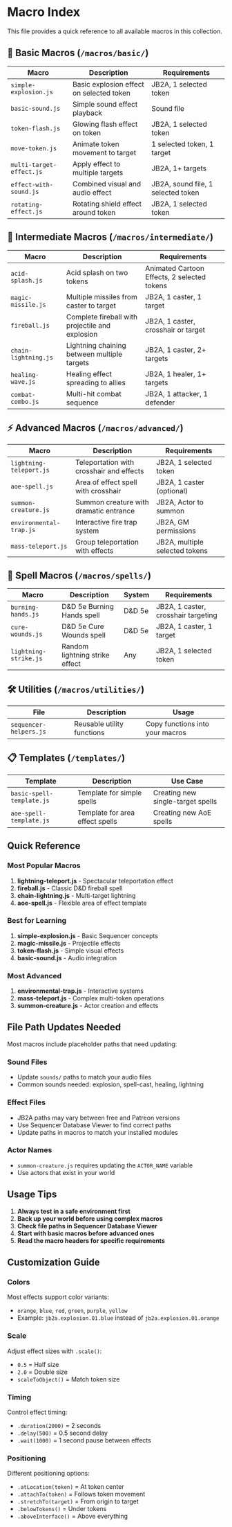 # Macro Index

This file provides a quick reference to all available macros in this collection.

## 🔰 Basic Macros (`/macros/basic/`)

| Macro | Description | Requirements |
|-------|-------------|--------------|
| `simple-explosion.js` | Basic explosion effect on selected token | JB2A, 1 selected token |
| `basic-sound.js` | Simple sound effect playback | Sound file |
| `token-flash.js` | Glowing flash effect on token | JB2A, 1 selected token |
| `move-token.js` | Animate token movement to target | 1 selected token, 1 target |
| `multi-target-effect.js` | Apply effect to multiple targets | JB2A, 1+ targets |
| `effect-with-sound.js` | Combined visual and audio effect | JB2A, sound file, 1 selected token |
| `rotating-effect.js` | Rotating shield effect around token | JB2A, 1 selected token |

## 🎯 Intermediate Macros (`/macros/intermediate/`)

| Macro | Description | Requirements |
|-------|-------------|--------------|
| `acid-splash.js` | Acid splash on two tokens | Animated Cartoon Effects, 2 selected tokens |
| `magic-missile.js` | Multiple missiles from caster to target | JB2A, 1 caster, 1 target |
| `fireball.js` | Complete fireball with projectile and explosion | JB2A, 1 caster, crosshair or target |
| `chain-lightning.js` | Lightning chaining between multiple targets | JB2A, 1 caster, 2+ targets |
| `healing-wave.js` | Healing effect spreading to allies | JB2A, 1 healer, 1+ targets |
| `combat-combo.js` | Multi-hit combat sequence | JB2A, 1 attacker, 1 defender |

## ⚡ Advanced Macros (`/macros/advanced/`)

| Macro | Description | Requirements |
|-------|-------------|--------------|
| `lightning-teleport.js` | Teleportation with crosshair and effects | JB2A, 1 selected token |
| `aoe-spell.js` | Area of effect spell with crosshair | JB2A, 1 caster (optional) |
| `summon-creature.js` | Summon creature with dramatic entrance | JB2A, Actor to summon |
| `environmental-trap.js` | Interactive fire trap system | JB2A, GM permissions |
| `mass-teleport.js` | Group teleportation with effects | JB2A, multiple selected tokens |

## 🔮 Spell Macros (`/macros/spells/`)

| Macro | Description | System | Requirements |
|-------|-------------|---------|--------------|
| `burning-hands.js` | D&D 5e Burning Hands spell | D&D 5e | JB2A, 1 caster, crosshair targeting |
| `cure-wounds.js` | D&D 5e Cure Wounds spell | D&D 5e | JB2A, 1 caster, 1 target |
| `lightning-strike.js` | Random lightning strike effect | Any | JB2A, 1 selected token |

## 🛠️ Utilities (`/macros/utilities/`)

| File | Description | Usage |
|------|-------------|-------|
| `sequencer-helpers.js` | Reusable utility functions | Copy functions into your macros |

## 📋 Templates (`/templates/`)

| Template | Description | Use Case |
|----------|-------------|----------|
| `basic-spell-template.js` | Template for simple spells | Creating new single-target spells |
| `aoe-spell-template.js` | Template for area effect spells | Creating new AoE spells |

## Quick Reference

### Most Popular Macros
1. **lightning-teleport.js** - Spectacular teleportation effect
2. **fireball.js** - Classic D&D fireball spell
3. **chain-lightning.js** - Multi-target lightning
4. **aoe-spell.js** - Flexible area of effect template

### Best for Learning
1. **simple-explosion.js** - Basic Sequencer concepts
2. **magic-missile.js** - Projectile effects
3. **token-flash.js** - Simple visual effects
4. **basic-sound.js** - Audio integration

### Most Advanced
1. **environmental-trap.js** - Interactive systems
2. **mass-teleport.js** - Complex multi-token operations
3. **summon-creature.js** - Actor creation and effects

## File Path Updates Needed

Most macros include placeholder paths that need updating:

### Sound Files
- Update `sounds/` paths to match your audio files
- Common sounds needed: explosion, spell-cast, healing, lightning

### Effect Files
- JB2A paths may vary between free and Patreon versions
- Use Sequencer Database Viewer to find correct paths
- Update paths in macros to match your installed modules

### Actor Names
- `summon-creature.js` requires updating the `ACTOR_NAME` variable
- Use actors that exist in your world

## Usage Tips

1. **Always test in a safe environment first**
2. **Back up your world before using complex macros**
3. **Check file paths in Sequencer Database Viewer**
4. **Start with basic macros before advanced ones**
5. **Read the macro headers for specific requirements**

## Customization Guide

### Colors
Most effects support color variants:
- `orange`, `blue`, `red`, `green`, `purple`, `yellow`
- Example: `jb2a.explosion.01.blue` instead of `jb2a.explosion.01.orange`

### Scale
Adjust effect sizes with `.scale()`:
- `0.5` = Half size
- `2.0` = Double size
- `scaleToObject()` = Match token size

### Timing
Control effect timing:
- `.duration(2000)` = 2 seconds
- `.delay(500)` = 0.5 second delay
- `.wait(1000)` = 1 second pause between effects

### Positioning
Different positioning options:
- `.atLocation(token)` = At token center
- `.attachTo(token)` = Follows token movement
- `.stretchTo(target)` = From origin to target
- `.belowTokens()` = Under tokens
- `.aboveInterface()` = Above everything